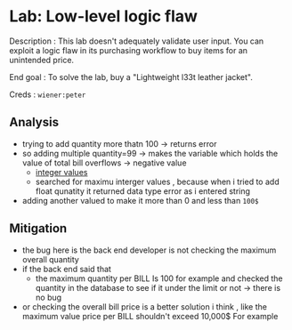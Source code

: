 # Lab: Low-level logic flaw

Description : This lab doesn't adequately validate user input. You can exploit a logic flaw in its purchasing workflow to buy items for an unintended price.

End goal : To solve the lab, buy a "Lightweight l33t leather jacket".

Creds : `wiener:peter`

## Analysis

- trying to add quantity more thatn 100 -> returns error
- so adding multiple quantity=99 -> makes the variable which holds the value of total bill overflows -> negative value
  - [integer values](https://hpccsystems.com/wp-content/uploads/_documents/ECLR_EN_US/INTEGER.html)
  - searched for maximu interger values , because when i tried to add float qunatity it returned data type error as i entered string
- adding another valued to make it more than 0 and less than `100$`

## Mitigation

- the bug here is the back end developer is not checking the maximum overall quantity
- if the back end said that
  - the maximum quantity per BILL Is 100 for example and checked the quantity in the database to see if it under the limit or not -> there is no bug
- or checking the overall bill price is a better solution i think , like the maximum value price per BILL shouldn't exceed 10,000$ For example
